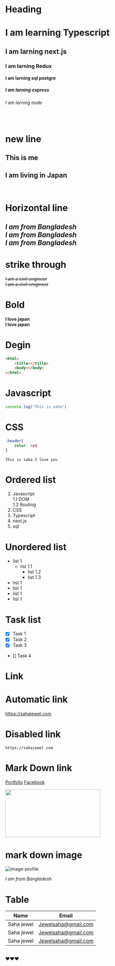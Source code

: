 # Heading
<!-- one # h1, two ## h2 ....... six # h6 -->
# I am learning Typescript
## I am larning next.js
### I am larning Redux
#### I am larning sql postgre
##### I am larning express
###### I am larning node   
 <br/>

# new line
<!-- space double to new line  and ---three dash for horizontal line -->
This is me  
---
I am living in Japan
---
<br/>


# Horizontal line
<!-- * or underscore die o italic likha jai -->
 *I am from Bangladesh*   
 _I am from Bangladesh_  
 _I am from Bangladesh_
---
# strike through
<!-- suru te and sheshe 2 ta kore ~~ tilda sign -->
<del>I am a civil engineer</del>  
~~I am a civil emgineer~~

# Bold
<!-- 2 ta kore ** or undeerscore sign surute and sheshe -->
**I love japan**  
__I love japan__

<!-- Multiple line code -->
# Degin
```html
<html>
    <title></title>
    <body></body>
</html>
```


# Javascript
```javascript
console.log("This is saha")
```
# CSS
```css
.header{
    color: red
}
```
<!-- single line code -->
`This is saha I love you
`
# Ordered list
1. Javascript  
    1.1 DOM  
    1.2 Routing
2. CSS
3. Typescript
4. next.js
5. sql

# Unordered list
- list 1    
  - list 1.1
    - list 1.2
    - list 1.3
- list 1
- list 1
- list 1
- list 1

# Task list

- [x] Task 1
- [x] Task 2
- [x] Task 3
- [] Task 4

<!-- link -->
# Link
# Automatic link
https://sahajewel.com
# Disabled link
`https://sahajewel.com`

# Mark Down link
[Portfolio][website]
[Facebook][facebook]

[website]: https://sahajewel.com
[facebook]: https://facebook.com

<img width="300 px" src="https://cdn.pixabay.com/photo/2018/08/04/11/30/draw-3583548_1280.png" height="150 px"/>

# mark down image

![image-profile](https://cdn.pixabay.com/photo/2018/08/04/11/30/draw-3583548_1280.png)
<br/>

_I am from Bangladesh_
<!-- table -->
# Table
|Name|Email|
|--|--|
|Saha jewel|Jewelsaha@gmail.com|
|Saha jewel|Jewelsaha@gmail.com|
|Saha jewel|Jewelsaha@gmail.com|

<br/>
❤️❤️❤️

   

